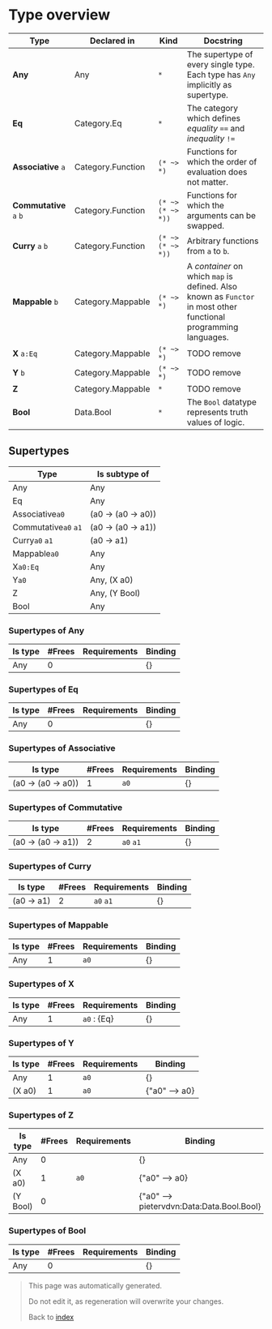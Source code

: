 # Type overview

Type | Declared in | Kind | Docstring
---- | ----------- | ---- | ---------
**Any**  | Any | ````*````  | The supertype of every single type. Each type has ````Any```` implicitly as supertype.
**Eq**  | Category.Eq | ````*````  | The category which defines _equality_ ````==```` and _inequality_ ````!=````
**Associative** ````a````  | Category.Function | ````(* ~> *)````  | Functions for which the order of evaluation does not matter.
**Commutative** ````a````  ````b````  | Category.Function | ````(* ~> (* ~> *))````  | Functions for which the arguments can be swapped.
**Curry** ````a````  ````b````  | Category.Function | ````(* ~> (* ~> *))````  | Arbitrary functions from ````a```` to ````b````.
**Mappable** ````b````  | Category.Mappable | ````(* ~> *)````  | A _container_ on which ````map```` is defined. Also known as ````Functor```` in most other functional programming languages.
**X** ````a:Eq````  | Category.Mappable | ````(* ~> *)````  | TODO remove
**Y** ````b````  | Category.Mappable | ````(* ~> *)````  | TODO remove
**Z**  | Category.Mappable | ````*````  | TODO remove
**Bool**  | Data.Bool | ````*````  | The ````Bool```` datatype represents truth values of logic.

## Supertypes 

Type | Is subtype of
---- | -------------
Any | Any
Eq | Any
Associative````a0````  | (a0 -> (a0 -> a0))
Commutative````a0````  ````a1````  | (a0 -> (a0 -> a1))
Curry````a0````  ````a1````  | (a0 -> a1)
Mappable````a0````  | Any
X````a0:Eq````  | Any
Y````a0````  | Any, (X a0)
Z | Any, (Y Bool)
Bool | Any



### Supertypes of Any

Is type | #Frees | Requirements | Binding
------- | ------ | ------------ | -------
Any | 0 |  | {}

### Supertypes of Eq

Is type | #Frees | Requirements | Binding
------- | ------ | ------------ | -------
Any | 0 |  | {}

### Supertypes of Associative

Is type | #Frees | Requirements | Binding
------- | ------ | ------------ | -------
(a0 -> (a0 -> a0)) | 1 | ````a0````  | {}

### Supertypes of Commutative

Is type | #Frees | Requirements | Binding
------- | ------ | ------------ | -------
(a0 -> (a0 -> a1)) | 2 | ````a0````  ````a1````  | {}

### Supertypes of Curry

Is type | #Frees | Requirements | Binding
------- | ------ | ------------ | -------
(a0 -> a1) | 2 | ````a0````  ````a1````  | {}

### Supertypes of Mappable

Is type | #Frees | Requirements | Binding
------- | ------ | ------------ | -------
Any | 1 | ````a0````  | {}

### Supertypes of X

Is type | #Frees | Requirements | Binding
------- | ------ | ------------ | -------
Any | 1 | ````a0```` : {Eq} | {}

### Supertypes of Y

Is type | #Frees | Requirements | Binding
------- | ------ | ------------ | -------
Any | 1 | ````a0````  | {}
(X a0) | 1 | ````a0````  | {"a0" --> a0}

### Supertypes of Z

Is type | #Frees | Requirements | Binding
------- | ------ | ------------ | -------
Any | 0 |  | {}
(X a0) | 1 | ````a0````  | {"a0" --> a0}
(Y Bool) | 0 |  | {"a0" --> pietervdvn:Data:Data.Bool.Bool}

### Supertypes of Bool

Is type | #Frees | Requirements | Binding
------- | ------ | ------------ | -------
Any | 0 |  | {}



> This page was automatically generated.
> 
> 
> Do not edit it, as regeneration will overwrite your changes.
> 
> 
> Back to [index](Index.md)